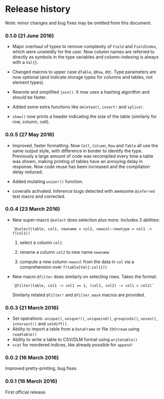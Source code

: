 # Release history

Note: minor changes and bug fixes may be omitted from this document.

### 0.1.0 (21 June 2016)

- Major overhaul of types to remove complexity of `Field` and `FieldIndex`,
  which were unwieldly for the user. Now column names are referred to directly
  as symbols in the type variables and column-indexing is always with a `Val{}`.

- Changed macros to upper case `@Table`, `@Row`, etc. Type parameters are now
  optional (and indicate storage types for columns and tables, not element
  types).

- Rewrote and simplified `join()`. It now uses a hashing algorithm and should be
  faster.

- Added some extra functions like `deleteat!`, `insert!` and `splice!`.

- `show()` now prints a header indicating the size of the table (similarly for row, column, cell).

### 0.0.5 (27 May 2016)

- Improved, faster formatting. Now `Cell`, `Column`, `Row` and `Table` all use
  the same output style, with difference in border to identify the type.
  Previously a large amount of code was recompiled every time a table was
  shown, making printing of tables have an annoying delay in response. Now
  code reuse has been increased and the compilation delay reduced.

- Added mutating `union!()` function.

- coveralls activated. Inference bugs detected with awesome `@inferred` test
  macro and corrected.

### 0.0.4 (23 March 2016)

- New super-macro `@select` does selection plus more. Includes 3 abilities:

      `@select(table, col1, newname = col2, newcol::newtype = col1 -> f(col1))`

  1) select a column `col1`

  2) rename a column `col2` to new name `newname`

  3) compute a new column `newcol` from the data in `col` via a comprehension
     over `f(table[Val{:col1}])`

- New macro `@filter` does similarly on selecting rows. Takes the format:

      `@filter(table, col1 -> col1 == 1, (col1, col2) -> col1 < col2)`

  Similarly related `@filter!` and `@filter_mask` macros are provided.

### 0.0.3 (21 March 2016)

- Set operations: `unique()`, `unique!()`, `uniqueind()`, `groupinds()`,
  `union()`, `intersect()` and `setdiff()`.
- Ability to import a table from a `DataFrame` or file `IOStream` using
  `readtable()`
- Ability to write a table to CSV/DLM format using `writetable()`
- `vcat` for reordered indices, like already possible for `append!`

### 0.0.2 (16 March 2016)

Improved pretty-printing, bug fixes.

### 0.0.1 (16 March 2016)

First official release.
